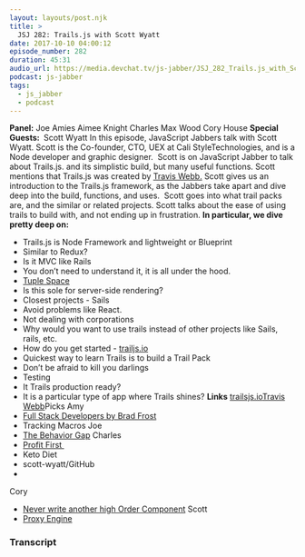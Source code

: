 ```yaml
---
layout: layouts/post.njk
title: >
  JSJ 282: Trails.js with Scott Wyatt
date: 2017-10-10 04:00:12
episode_number: 282
duration: 45:31
audio_url: https://media.devchat.tv/js-jabber/JSJ_282_Trails.js_with_Scott_Wyatt.mp3
podcast: js-jabber
tags:
  - js_jabber
  - podcast
---
```


**Panel:** Joe Amies Aimee Knight Charles Max Wood Cory House **Special Guests:&nbsp;** Scott Wyatt In this episode, JavaScript Jabbers talk with Scott Wyatt. Scott is the Co-founder, CTO, UEX at Cali StyleTechnologies, and is a Node developer and graphic designer.&nbsp; Scott is on JavaScript Jabber to talk about Trails.js. and its simplistic build, but many useful functions. Scott mentions that Trails.js was created by [Travis Webb.](https://channel9.msdn.com/Blogs/semjs/semjs201601Tra) Scott gives us an introduction to the Trails.js framework, as the Jabbers take apart and dive deep into the build, functions, and uses.&nbsp; Scott goes into what trail packs are, and the similar or related projects. Scott talks about the ease of using trails to build with, and not ending up in frustration. **In particular, we dive pretty deep on:**

- Trails.js is Node Framework and lightweight or Blueprint
- Similar to Redux?
- Is it MVC like Rails
- You don’t need to understand it, it is all under the hood.
- [Tuple Space](https://en.wikipedia.org/wiki/Tuple_space)
- Is this sole for server-side rendering?
- Closest projects - Sails
- Avoid problems like React.
- Not dealing with corporations
- Why would you want to use trails instead of other projects like Sails, rails, etc.
- How do you get started - [trailjs.io](http://trailjs.io)
- Quickest way to learn Trails is to build a Trail Pack
- Don’t be afraid to kill you darlings
- Testing
- It Trails production ready?
- It is a particular type of app where Trails shines?
  **Links** [trailsjs.io](http://trailsjs.io)[Travis Webb](https://channel9.msdn.com/Blogs/semjs/semjs201601Tra)Picks Amy
- [Full Stack Developers by Brad Frost](http://bradfrost.com/blog/post/full-stack-developers/)
- Tracking Macros
  Joe
- [The Behavior Gap](http://the%20behavior%20gap%20pdf%20download)
  Charles
- [Profit First&nbsp;](https://www.amazon.com/s/?ie=UTF8&keywords=profit+first&tag=googhydr-20&index=aps&hvadid=177333083442&hvpos=1t2&hvnetw=g&hvrand=60998143499066646&hvpone=&hvptwo=&hvqmt=e&hvdev=c&hvdvcmdl=&hvlocint=&hvlocphy=9028550&hvtargid=kwd-1363986595&ref=pd_sl_2w1nakqc64_e)
- Keto Diet
- scott-wyatt/GitHub
-

Cory

- [Never write another high Order Component](https://www.youtube.com/watch?v=BcVAq3YFiuc)
  Scott
- [Proxy Engine](https://www.npmjs.com/package/proxy-engine)

### Transcript
